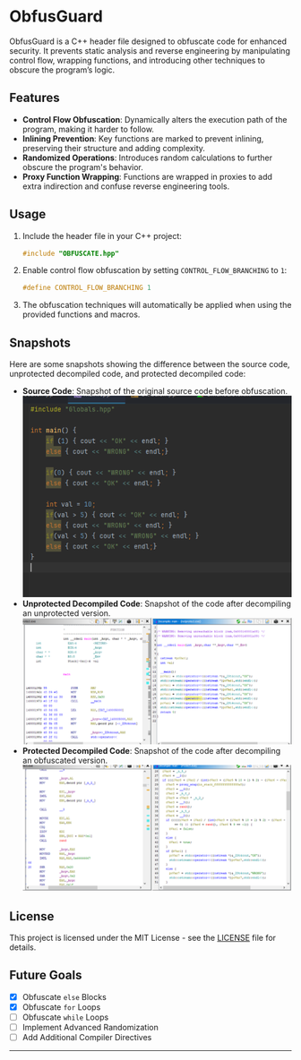 # ObfusGuard

ObfusGuard is a C++ header file designed to obfuscate code for enhanced security. It prevents static analysis and reverse engineering by manipulating control flow, wrapping functions, and introducing other techniques to obscure the program’s logic.

## Features

- **Control Flow Obfuscation**: Dynamically alters the execution path of the program, making it harder to follow.
- **Inlining Prevention**: Key functions are marked to prevent inlining, preserving their structure and adding complexity.
- **Randomized Operations**: Introduces random calculations to further obscure the program's behavior.
- **Proxy Function Wrapping**: Functions are wrapped in proxies to add extra indirection and confuse reverse engineering tools.

## Usage

1. Include the header file in your C++ project:
   ```cpp
   #include "OBFUSCATE.hpp"
   ```

2. Enable control flow obfuscation by setting `CONTROL_FLOW_BRANCHING` to `1`:
   ```cpp
   #define CONTROL_FLOW_BRANCHING 1
   ```

3. The obfuscation techniques will automatically be applied when using the provided functions and macros.

## Snapshots

Here are some snapshots showing the difference between the source code, unprotected decompiled code, and protected decompiled code:

- **Source Code**: Snapshot of the original source code before obfuscation.
  ![Source Code](images/source.png)
- **Unprotected Decompiled Code**: Snapshot of the code after decompiling an unprotected version.
  ![Unprotected Decompiled Code](images/img2.png)
- **Protected Decompiled Code**: Snapshot of the code after decompiling an obfuscated version.
  ![Protected Decompiled Code](images/img1.png)

## License

This project is licensed under the MIT License - see the [LICENSE](LICENSE) file for details.

## Future Goals

- [x] Obfuscate `else` Blocks
- [x] Obfuscate `for` Loops
- [ ] Obfuscate `while` Loops
- [ ] Implement Advanced Randomization
- [ ] Add Additional Compiler Directives

---